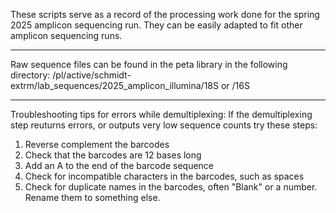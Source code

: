 These scripts serve as a record of the processing work done for the spring 2025 amplicon sequencing run. 
They can be easily adapted to fit other amplicon sequencing runs. 
______________________________________________________________________________________________________

Raw sequence files can be found in the peta library in the following directory:
/pl/active/schmidt-extrm/lab_sequences/2025_amplicon_illumina/18S or /16S
______________________________________________________________________________________________________

Troubleshooting tips for errors while demultiplexing:
If the demultiplexing step reuturns errors, or outputs very low sequence counts try these steps:

1. Reverse complement the barcodes
2. Check that the barcodes are 12 bases long
3. Add an A to the end of the barcode sequence
4. Check for incompatible characters in the barcodes, such as spaces
5. Check for duplicate names in the barcodes, often "Blank" or a number. Rename them to something else. 
